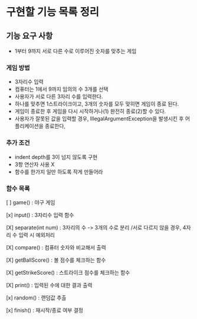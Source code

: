 # 구현할 기능 목록 정리

## 기능 요구 사항

- 1부터 9까지 서로 다른 수로 이루어진 숫자를 맞추는 게임

### 게임 방법
- 3자리수 입력
- 컴퓨터는 1에서 9까지 임의의 수 3개를 선택
- 사용자가 서로 다른 3자리 수를 입력한다.
- 하나를 맞추면 1스트라이크이고, 3개의 숫자를 모두 맞히면 게임이 종료 된다.
- 게임이 종료한 후 게임을 다시 시작하거나(1) 완전히 종료(2)할 수 있다.
- 사용자가 잘못된 값을 입력할 경우, IllegalArgumentException을 발생시킨 후 어플리케이션을 종료한다,

### 추가 조건
- indent depth를 3이 넘지 않도록 구현
- 3항 연산자 사용 X
- 함수를 한가지 일만 하도록 작게 만들어라

### 함수 목록
[ ] game() : 야구 게임

[x] input() : 3자리수 입력 함수 

[X] separate(int num) : 3자리의 수 -> 3개의 수로 분리 /서로 다르지 않을 경우, 4자리 수 입력 시 예외처리

[X] compare() : 컴퓨터 숫자와 비교해서 출력 

[X] getBallScore() : 볼 점수를 체크하는 함수

[X] getStrikeScore() : 스트라이크 점수를 체크하는 함수

[X] print() : 입력된 수에 대한 결과 출력

[x] random() : 랜덤값 추출

[x] finish() : 재시작/종료 여부 결정
